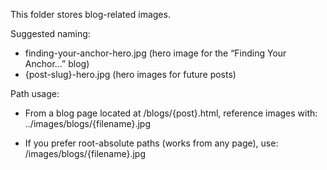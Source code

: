 This folder stores blog-related images.

Suggested naming:
- finding-your-anchor-hero.jpg (hero image for the “Finding Your Anchor…” blog)
- {post-slug}-hero.jpg (hero images for future posts)

Path usage:
- From a blog page located at /blogs/{post}.html, reference images with:
  ../images/blogs/{filename}.jpg

- If you prefer root-absolute paths (works from any page), use:
  /images/blogs/{filename}.jpg
